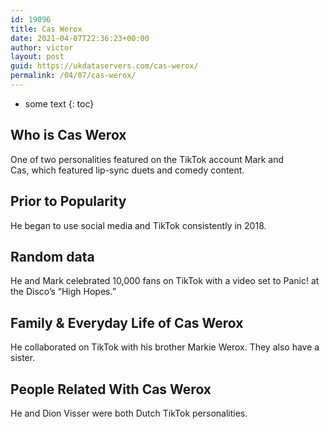 ```yaml
---
id: 19096
title: Cas Werox
date: 2021-04-07T22:36:23+00:00
author: victor
layout: post
guid: https://ukdataservers.com/cas-werox/
permalink: /04/07/cas-werox/
---
```


* some text
{: toc}


## Who is Cas Werox



One of two personalities featured on the TikTok account Mark and Cas, which featured lip-sync duets and comedy content. 

                
                
                
## Prior to Popularity



He began to use social media and TikTok consistently in 2018. 

                
                
                
## Random data



He and Mark celebrated 10,000 fans on TikTok with a video set to Panic! at the Disco&#8217;s &#8220;High Hopes.&#8221;

                
                
                
## Family & Everyday Life of Cas Werox



He collaborated on TikTok with his brother Markie Werox. They also have a sister.

                
                
                
## People Related With Cas Werox



He and Dion Visser were both Dutch TikTok personalities. 

                
              
            
          
          
          